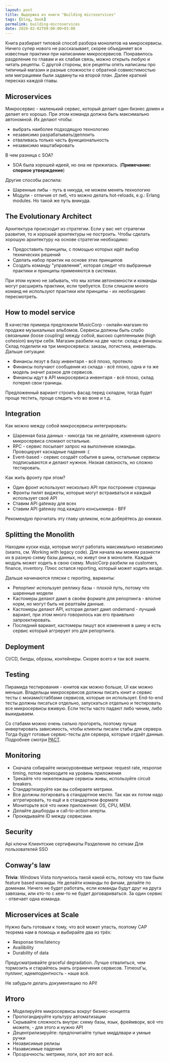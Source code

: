 ```yaml
---
layout: post
title: Выдержка из книги "Building microservices"
tags: [blog, book]
permalink: building-microservices
date: 2020-02-02T09:00:00+03:00
---
```


Книга разбирает типовой способ разбора монолитов на микросервисы. Ничего супер нового не рассказывает, скорее объединяет все известные практики при написаниии микросервисов. Понравилось разделение по главам и их слабая связь, можно открыть любую и читать рецепты. С другой стороны, все рецепты опять написаны про типичный магазин и разные сложности с обратной совместимостью или миграциями были задвинуты на второй план. Далее краткий пересказ каждой главы.

## Microservices

Микросервис - маленький сервис, который делает один бизнес домен и делает его хорошо.
При этом команда должна быть максимально автономной. Их делают чтобы:

* выбрать наиболее подходящую технологию
* независимо разрабатывать/деплоить
* отваливась только часть функциональность
* независимо маштабировать


В чем разница с SOA?

* SOA была хорошей идеей, но она не прижилась. (__Примечание: спорное утверждение__)


Другие способы распила:

* Шаренные либы - путь в никуда, не можем менять технологию
* Модули - отличие от либ, что можно делать hot-reloads, e.g.: Erlang modules. Но такой же путь вникуда.


## The Evolutionary Architect


Архитектура происходит из стратегии. Если у вас нет стратегии развития, то и хорошей архитектуры не построить.
Чтобы сделать хорошую архитектуру на основе стратегии необходимо:

* Предоставить принципы, с помощью которых идёт выбор технических решений
* Сделать набор практик на основе этих принципов
* Создать команду "управления", которая следит что выбранные практики и принципы применяются в системах.


При этом нужно не забывать, что мы хотим автономности и команды могут расширять практики, если требуется.
Если слишком много команд не используют практики или принципы - их необходимо пересмотреть.


## How to model service


В качестве примера предложили MusicCorp - онлайн-магазин по продаже музыкальных альбомов.
Сервисы должны быть слабо связаными (loose coupling) между собой, высоко сцепленными (high cohesion) внутри себя.
Магазин разбили на две части: склад и финансы. 
Склад поделили на три микросервиса: заказы, логистика, инвентарь.
Дальше ситуации:

* Финансы лезут в базу инвентаря - всё плохо, протекло
* Финансы получают сообщения из склада - всё плохо, одна и та же модель значит разное для сервисов.
* Финансы идут в API микросервиса инвентаря - всё плохо, склад потерял свои границы.


Предложенный вариант строить фасад перед складом, тогда будет проще тестить, проще следить что во воне и т.д.


## Integration


Как можно между собой микросервисы интегрировать:

* Шаренная база данных - никогда так не делайте, изменения одного микросервиса сломают остальные.
* RPC - сервис посылает запрос на выполнение команды. Провоцирует каскадные падения :(
* Event-based - сервис создаёт события в шины, остальные сервисы подписываются и делают нужное. Низкая связность, но сложно тестировать.


Как жить фронту при этом?

* Один фронт используют несколько API при построение страницы
* Фронты пилят виджеты, которые могут встраиваться и каждый использует своё API
* Ставим API gateway для всех
* Ставим API gateway под каждого консьюмера - BFF

Рекомендую прочитать эту главу целиком, если доберётесь до книжки.


## Splitting the Monolith


Находим куски кода, которые могут работать максимально независимо (seams, см. Working with legacy code).
Для начала мы можем разнести их в разную схему базы данных, но живут они в монолите. Каждый модуль может ходить в свою схему.
MusicCorp разбили на customers, finance, inventory. Плюс остался reporting, который может ходить везде.


Дальше начинаются пляски с reporting, варианты:

* Репортинг использует реплику базы - плохой путь, потому что шаренные модели
* Кастомеры делают дамп в своём формате для репортинга - вполне норм, но могут быть не реалтайм данные.
* Кастомеры делают API, которая делает дамп ondemand - лучший вариант, при этом много говорилось как его праивльно запроектировать.
* Последний вариант, кастомеры пишут все изменения в шину и есть сервис который аггрерует это для репортинга.


## Deployment


CI/CD, билды, образы, контейнеры. Скорее всего и так всё знаете.


## Testing


Пирамида тестирования - юнитов как можно больше, UI как можно меньше.
Владельцы микросервисов должны писать юнит и сервис тесты с моками/стаббами сервисов, которые он использует.
End-to-end тесты должны писаться отдельно, запускаться отдельно и тестировать все микросервисы вживую.
Если тесты часто падают либо чиним, либо выкидываем.


Со стабами можно очень сильно прогореть, поэтому лучше инвертировать зависимость, чтобы клиенты писали стабы для сервера.
Тогда будут готовые сервис-тесты для сервера, которые отдаёт данные. Подробнее смотри [PACT](https://docs.pact.io/).


## Monitoring


* Сначала собирайте низкоуровневые метрики: request rate, response timing, потом переходите на уровень приложения
* Трекайте что нижележащие сервисы живы, используйте circuit breakers.
* Стандартизируйте как вы собираете метрики.
* Все должны логировать в стандартное место. Так как их потом надо аггрегировать, то ещё и в стандартном формате
* Мониторьте всё что ниже приложения: OS, CPU, MEM.
* Делайте дашборды и call-to-action алерты.
* Прокидывайте ID между сервисами.


## Security


Api ключи
Клиентские сертификаты
Разделение по сеткам
Для пользователей SSO


## Conway's law


__Trivia__: Windows Vista получилось такой какой есть, потому что там были feature based команды. Не делайти команды по фичам, делайте по доменам.
Ничего не будет работать, если команды будут друг на друга завязаны, или кто-то с кем-то не будет договариваться.
За один сервис - отвечает одна команда.


## Microservices at Scale


Нужно быть готовым к тому, что всё может упасть, поэтому CAP теорема нам в помощь и выбирайте два из трёх:

* Response time/latency
* Availibility
* Durability of data


Предусматривайте graceful degradation.
Лучше отвалиться, чем тормозить и старайтесь знать ограничения сервисов.
Timeout'ы, пуллинг, идемподентность - наше всё.


Не забудьте делать документацию по API!


## Итого


* Моделируйте микросервисы вокруг бизнес-концепта
* Пропогандируйте культуру автоматизации
* Скрывайте сложность внутри: схему базы, язык, фреймворк, всё что можете, - для этого и нужно API
* Децентрилизируйте: предпочитайте тупые миддлвари и умные ручки
* Независимые релизы
* Назависимые падения
* Прозрачность: метрики, логи, вот это вот всё.
